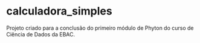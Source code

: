 # calculadora_simples
Projeto criado para a conclusão do primeiro módulo de Phyton do curso de Ciência de Dados da EBAC.
